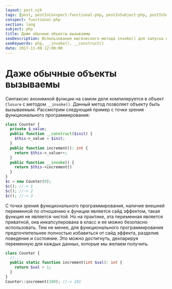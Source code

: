 ```yaml
---
layout: post.njk
tags: [post, postInConspect:functional-php, postInSubject:php, postInSection:lang]
conspect: functional-php
section: lang
subject: php
title: Даже обычные объекты вызываемы
seoDescription: Использование магического метода invoke() для запуска объекта как функции.
seoKeywords: php, __invoke(), __construct()
date: 2017-11-08 12:00:00
---
```

# Даже обычные объекты вызываемы

Синтаксис анонимной функции на самом деле компилируется в объект `Closure` с методом `__invoke()`. Данный метод позволяет объекту быть вызываемым. Рассмотрим следующий пример с точки зрения функционального программирования:

```php
class Counter {
  private $_value;
  public function __construct($init) {
    $this->_value = $init;
  }
  public function increment(): int {
    return $this->_value++;
  }
  public function __invoke() {
    return $this->increment()
  }
}
$c = new Counter(0);
$c(); //-> 1
$c(); //-> 2
$c(); //-> 3
```

С точки зрения функционального программирования, наличие внешней переменной по отношению к функции является сайд эффектом, такая функция не является чистой. Но на практике, эта переменная является приватной, она инкапсулирована в класс и ее можно безопасно использовать. Тем не менее, для функционального программирования предпочтительнее полностью избавиться от сайд эффекта, разделив поведение и состояние. Это можно достигнуть, декларируя переменную для каждых данных, которые мы желаем получить.

```php
class Counter {
  //...
  public static function increment(int $val): int {
    return $val + 1;
  }
}
Counter::increment(100); //-> 101
```